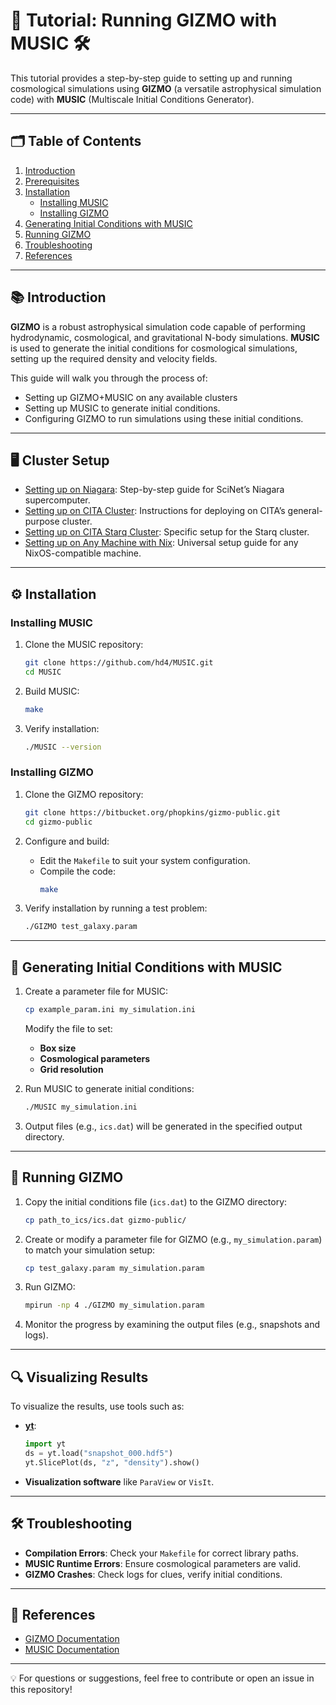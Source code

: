 # 🚀 Tutorial: Running GIZMO with MUSIC 🛠️

This tutorial provides a step-by-step guide to setting up and running cosmological simulations using **GIZMO** (a versatile astrophysical simulation code) with **MUSIC** (Multiscale Initial Conditions Generator).

---

## 🗂️ Table of Contents
1. [Introduction](#introduction)
2. [Prerequisites](#prerequisites)
3. [Installation](#installation)
   - [Installing MUSIC](#installing-music)
   - [Installing GIZMO](#installing-gizmo)
4. [Generating Initial Conditions with MUSIC](#generating-initial-conditions-with-music)
5. [Running GIZMO](#running-gizmo)
6. [Troubleshooting](#troubleshooting)
7. [References](#references)

---

## 📚 Introduction

**GIZMO** is a robust astrophysical simulation code capable of performing hydrodynamic, cosmological, and gravitational N-body simulations. **MUSIC** is used to generate the initial conditions for cosmological simulations, setting up the required density and velocity fields.

This guide will walk you through the process of:
- Setting up GIZMO+MUSIC on any available clusters
- Setting up MUSIC to generate initial conditions.
- Configuring GIZMO to run simulations using these initial conditions.

---

## 🖥 **Cluster Setup**
- [Setting up on Niagara](docs/niagara_setup.md): Step-by-step guide for SciNet’s Niagara supercomputer.
- [Setting up on CITA Cluster](docs/cita_setup.md): Instructions for deploying on CITA’s general-purpose cluster.
- [Setting up on CITA Starq Cluster](docs/starq_setup.md): Specific setup for the Starq cluster.
- [Setting up on Any Machine with Nix](docs/nix_setup.md): Universal setup guide for any NixOS-compatible machine.

---

## ⚙️ Installation

### Installing MUSIC

1. Clone the MUSIC repository:
   ```bash
   git clone https://github.com/hd4/MUSIC.git
   cd MUSIC
   ```

2. Build MUSIC:
   ```bash
   make
   ```

3. Verify installation:
   ```bash
   ./MUSIC --version
   ```

### Installing GIZMO

1. Clone the GIZMO repository:
   ```bash
   git clone https://bitbucket.org/phopkins/gizmo-public.git
   cd gizmo-public
   ```

2. Configure and build:
   - Edit the `Makefile` to suit your system configuration.
   - Compile the code:
     ```bash
     make
     ```

3. Verify installation by running a test problem:
   ```bash
   ./GIZMO test_galaxy.param
   ```

---

## 🌌 Generating Initial Conditions with MUSIC

1. Create a parameter file for MUSIC:
   ```bash
   cp example_param.ini my_simulation.ini
   ```
   Modify the file to set:
   - **Box size**
   - **Cosmological parameters**
   - **Grid resolution**

2. Run MUSIC to generate initial conditions:
   ```bash
   ./MUSIC my_simulation.ini
   ```

3. Output files (e.g., `ics.dat`) will be generated in the specified output directory.

---

## 🚀 Running GIZMO

1. Copy the initial conditions file (`ics.dat`) to the GIZMO directory:
   ```bash
   cp path_to_ics/ics.dat gizmo-public/
   ```

2. Create or modify a parameter file for GIZMO (e.g., `my_simulation.param`) to match your simulation setup:
   ```bash
   cp test_galaxy.param my_simulation.param
   ```

3. Run GIZMO:
   ```bash
   mpirun -np 4 ./GIZMO my_simulation.param
   ```

4. Monitor the progress by examining the output files (e.g., snapshots and logs).

---

## 🔍 Visualizing Results

To visualize the results, use tools such as:
- **[yt](https://yt-project.org/)**: 
   ```python
   import yt
   ds = yt.load("snapshot_000.hdf5")
   yt.SlicePlot(ds, "z", "density").show()
   ```
- **Visualization software** like `ParaView` or `VisIt`.

---

## 🛠️ Troubleshooting

- **Compilation Errors**: Check your `Makefile` for correct library paths.
- **MUSIC Runtime Errors**: Ensure cosmological parameters are valid.
- **GIZMO Crashes**: Check logs for clues, verify initial conditions.

---

## 📖 References

- [GIZMO Documentation](http://www.tapir.caltech.edu/~phopkins/Site/GIZMO_files/gizmo_documentation.html)
- [MUSIC Documentation](https://www-n.oca.eu/ohahn/MUSIC/)

---

💡 For questions or suggestions, feel free to contribute or open an issue in this repository!
